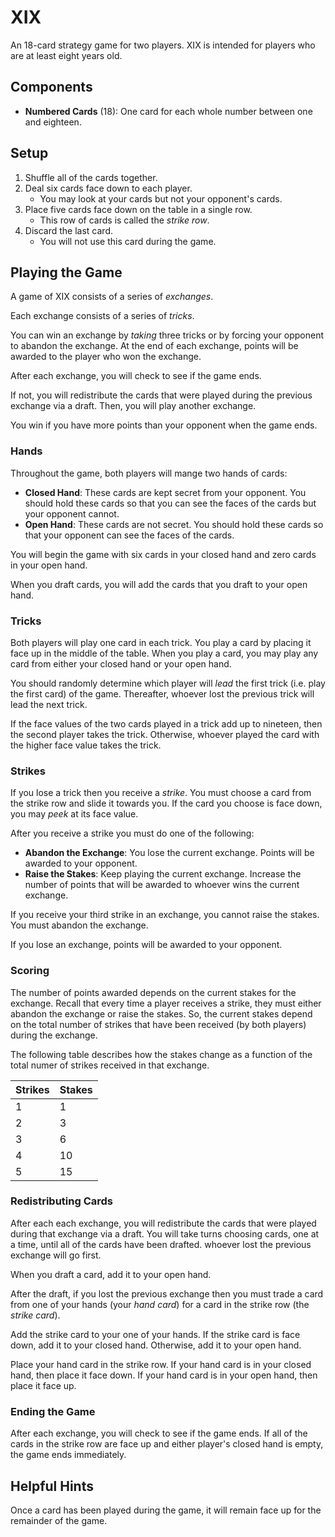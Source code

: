 # XIX
An 18-card strategy game for two players.
XIX is intended for players who are at least eight years old.

## Components
  - **Numbered Cards** (18): One card for each whole number between one and eighteen.

## Setup
  1. Shuffle all of the cards together.
  2. Deal six cards face down to each player.
     - You may look at your cards but not your opponent's cards.
  3. Place five cards face down on the table in a single row.
     - This row of cards is called the _strike row_.
  4. Discard the last card.
     - You will not use this card during the game.

## Playing the Game
A game of XIX consists of a series of _exchanges_.

Each exchange consists of a series of _tricks_.

You can win an exchange by _taking_ three tricks or by forcing your opponent to abandon the exchange.
At the end of each exchange, points will be awarded to the player who won the exchange.

After each exchange, you will check to see if the game ends.

If not, you will redistribute the cards that were played during the previous exchange via a draft. Then, you will play another exchange.

You win if you have more points than your opponent when the game ends.

### Hands
Throughout the game, both players will mange two hands of cards:
  - **Closed Hand**: These cards are kept secret from your opponent. You should hold these cards so that you can see the faces of the cards but your opponent cannot.
  - **Open Hand**: These cards are not secret. You should hold these cards so that your opponent can see the faces of the cards.

You will begin the game with six cards in your closed hand and zero cards in your open hand.

When you draft cards, you will add the cards that you draft to your open hand.

### Tricks
Both players will play one card in each trick.
You play a card by placing it face up in the middle of the table.
When you play a card, you may play any card from either your closed hand or your open hand.

You should randomly determine which player will _lead_ the first trick (i.e. play the first card) of the game. Thereafter, whoever lost the previous trick will lead the next trick.

If the face values of the two cards played in a trick add up to nineteen, then the second player takes the trick. Otherwise, whoever played the card with the higher face value takes the trick.

### Strikes
If you lose a trick then you receive a _strike_. You must choose a card from the strike row and slide it towards you. If the card you choose is face down, you may _peek_ at its face value.

After you receive a strike you must do one of the following:
  - **Abandon the Exchange**: You lose the current exchange. Points will be awarded to your opponent.
  - **Raise the Stakes**: Keep playing the current exchange. Increase the number of points that will be awarded to whoever wins the current exchange.

If you receive your third strike in an exchange, you cannot raise the stakes. You must abandon the exchange.

If you lose an exchange, points will be awarded to your opponent.

### Scoring
The number of points awarded depends on the current stakes for the exchange.  Recall that every time a player receives a strike, they must either abandon the exchange or raise the stakes. So, the current stakes depend on the total number of strikes that have been received (by both players) during the exchange.

The following table describes how the stakes change as a function of the total numer of strikes received in that exchange.

| Strikes | Stakes|
|---------|--------|
| 1 | 1 |
| 2 | 3 |
| 3 | 6 |
| 4 | 10 |
| 5 | 15 |

### Redistributing Cards
After each each exchange, you will redistribute the cards that were played during that exchange via a draft. You will take turns choosing cards, one at a time, until all of the cards have been drafted.
whoever lost the previous exchange will go first.

When you draft a card, add it to your open hand.

After the draft, if you lost the previous exchange then you must trade a card from one of your hands (your _hand card_) for a card in the strike row (the _strike card_).

Add the strike card to your one of your hands. If the strike card is face down, add it to your closed hand. Otherwise, add it to your open hand.

Place your hand card in the strike row. If your hand card is in your closed hand, then place it face down. If your hand card is in your open hand, then place it face up.

### Ending the Game
After each exchange, you will check to see if the game ends. If all of the cards in the strike row are face up and either player's closed hand is empty, the game ends immediately.

## Helpful Hints
Once a card has been played during the game, it will remain face up for the remainder of the game.
<!--During the game, the face value of some cards, e.g. cards in the players' open hands and cards that are placed face up on the table, will be known to both players while others. These cards are _public_ cards. Other cards,  e.g. cards in the players' closed hands and cards that are placed face down on the table, are unknown to at least one player. These cards are _private_ cards.

At the beginning of the game, all of the cards are private cards.  As you play, some of the cards will become public cards.  Once a card has become a public card, it will remain a public card for the rest of the game. -->
